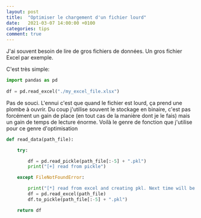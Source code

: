 ```yaml
---
layout: post
title:  "Optimiser le chargement d'un fichier lourd"
date:   2021-03-07 14:00:00 +0100
categories: tips
comment: true
---
```


J'ai souvent besoin de lire de gros fichiers de données. Un gros fichier Excel par exemple.

<!--more-->

C'est très simple:

```python
import pandas as pd
  
df = pd.read_excel("./my_excel_file.xlsx")

```

Pas de souci. L'ennui c'est que quand le fichier est lourd, ça prend une plombe à ouvrir.
Du coup j'utilise souvent le stockage en  binaire, c'est pas forcément un gain de place (en tout cas de la manière dont je le fais) mais un gain de temps de lecture énorme.
Voilà le genre de fonction que j'utilise pour ce genre d'optimisation


```python
def read_data(path_file):

    try:

        df = pd.read_pickle(path_file[:-5] + ".pkl")
        print("[+] read from pickle")

    except FileNotFoundError:

        print("[*] read from excel and creating pkl. Next time will be much faster")
        df = pd.read_excel(path_file)
        df.to_pickle(path_file[:-5] + ".pkl")

    return df
```
